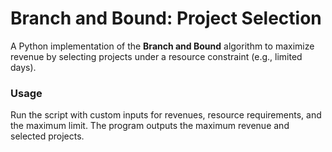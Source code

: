 # Branch and Bound: Project Selection

A Python implementation of the **Branch and Bound** algorithm to maximize revenue by selecting projects under a resource constraint (e.g., limited days).  

### Usage
Run the script with custom inputs for revenues, resource requirements, and the maximum limit. The program outputs the maximum revenue and selected projects. 
